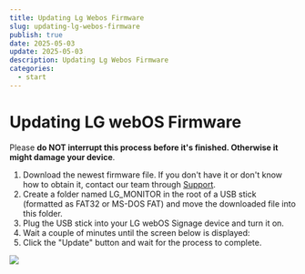 ```yaml
---
title: Updating Lg Webos Firmware
slug: updating-lg-webos-firmware
publish: true
date: 2025-05-03
update: 2025-05-03
description: Updating Lg Webos Firmware
categories:
  - start
---
```


Updating LG webOS Firmware
==========================

Please **do NOT interrupt this process before it's finished. Otherwise it might damage your device**.

1. Download the newest firmware file. If you don't have it or don't know how to obtain it, contact our team through [Support](support@digisigns.in).
2. Create a folder named LG\_MONITOR in the root of a USB stick (formatted as FAT32 or MS-DOS FAT) and move the downloaded file into this folder.
3. Plug the USB stick into your LG webOS Signage device and turn it on.
4. Wait a couple of minutes until the screen below is displayed:
5. Click the "Update" button and wait for the process to complete.

![](https://static.helpjuice.com/helpjuice_production/uploads/upload/image/23821/direct/1731528732274/update-lg-webos-32-firmware_1.png)
